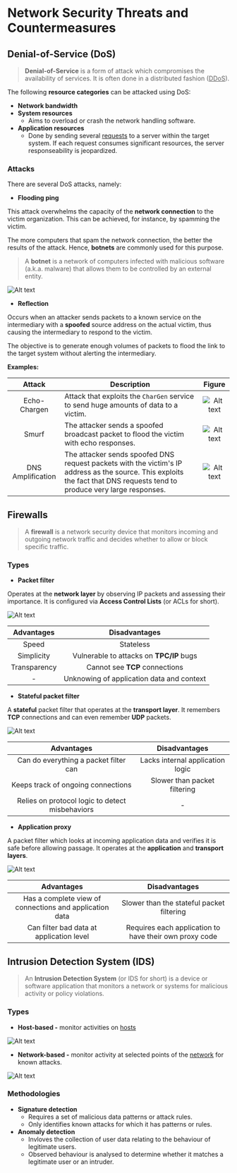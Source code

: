 # Network Security Threats and Countermeasures

## Denial-of-Service (DoS)

> **Denial-of-Service** is a form of attack which compromises the availability of services. It is often done in a distributed fashion (<ins>DDoS</ins>).

The following **resource categories** can be attacked using DoS:

* **Network bandwidth**
* **System resources**
    * Aims to overload or crash the network handling software.
* **Application resources**
    * Done by sending several <ins>requests</ins> to a server within the target system. If each request consumes significant resources, the server responseability is jeopardized.

### Attacks

There are several DoS attacks, namely:

* **Flooding ping**

This attack overwhelms the capacity of the **network connection** to the victim organization. This can be achieved, for instance, by spamming the victim.

The more computers that spam the network connection, the better the results of the attack. Hence, **botnets** are commonly used for this purpose.

> A **botnet** is a network of computers infected with malicious software (a.k.a. malware) that allows them to be controlled by an external entity.

![Alt text](images/13-1.png)

* **Reflection**

Occurs when an attacker sends packets to a known service on the intermediary with a **spoofed** source address on the actual victim, thus causing the intermediary to respond to the victim.

The objective is to generate enough volumes of packets to flood the link to the target system without alerting the intermediary.

**Examples:**

| Attack | Description | Figure |
|:------:|-----------|:--------:|
| Echo-Chargen | Attack that exploits the `CharGen` service to send huge amounts of data to a victim. | ![Alt text](images/13-2.png)|
| Smurf | The attacker sends a spoofed broadcast packet to flood the victim with echo responses. | ![Alt text](images/13-3.png)|
| DNS Amplification | The attacker sends spoofed DNS request packets with the victim's IP address as the source. This exploits the fact that DNS requests tend to produce very large responses. | ![Alt text](images/13-4.png)|

## Firewalls

> A **firewall** is a network security device that monitors incoming and outgoing network traffic and decides whether to allow or block specific traffic.

### Types

* **Packet filter**

Operates at the **network layer** by observing IP packets and assessing their importance. It is configured via **Access Control Lists** (or ACLs for short).

![Alt text](images/13-5.png)

|Advantages|Disadvantages|
|:--------:|:-----------:|
| Speed | Stateless |
| Simplicity | Vulnerable to attacks on **TPC/IP** bugs |
| Transparency | Cannot see **TCP** connections |
| - | Unknowing of application data and context |

* **Stateful packet filter**

A **stateful** packet filter that operates at the **transport layer**. It remembers **TCP** connections and can even remember **UDP** packets.

![Alt text](images/13-6.png)

|Advantages|Disadvantages|
|:--------:|:-----------:|
| Can do everything a packet filter can | Lacks internal application logic |
| Keeps track of ongoing connections | Slower than packet filtering |
| Relies on protocol logic to detect misbehaviors | - |

* **Application proxy**

A packet filter which looks at incoming application data and verifies it is safe before allowing passage. It operates at the **application** and **transport layers**.

![Alt text](images/13-7.png)

|Advantages|Disadvantages|
|:--------:|:-----------:|
| Has a complete view of connections and application data | Slower than the stateful packet filtering |
| Can filter bad data at application level | Requires each application to have their own proxy code |

## Intrusion Detection System (IDS)

> An **Intrusion Detection System** (or IDS for short) is a device or software application that monitors a network or systems for malicious activity or policy violations.

### Types

* **Host-based -** monitor activities on <ins>hosts</ins>

![Alt text](images/13-8.png)

* **Network-based -** monitor activity at selected points of the <ins>network</ins> for known attacks.

![Alt text](images/13-9.png)

### Methodologies

* **Signature detection**
    * Requires a set of malicious data patterns or attack rules.
    * Only identifies known attacks for which it has patterns or rules.
* **Anomaly detection**
    * Invloves the collection of user data relating to the behaviour of legitimate users.
    * Observed behaviour is analysed to determine whether it matches a legitimate user or an intruder.
